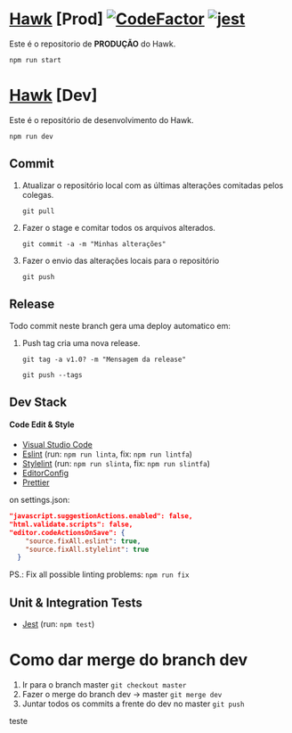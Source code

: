 # [Hawk](https://hawkproject.herokuapp.com/) [Prod] [![CodeFactor](https://www.codefactor.io/repository/github/jrvansuita/hawk/badge?s=6dc2de9a8a50bdc0f1b72cae64e4eba7596e73cb)](https://www.codefactor.io/repository/github/jrvansuita/hawk)  [![jest](https://jestjs.io/img/jest-badge.svg)](https://github.com/facebook/jest)

Este é o repositorio de **PRODUÇÃO** do Hawk.

``` npm run start ```

# [Hawk](https://hawkdev.herokuapp.com) [Dev]

Este é o repositório de desenvolvimento do Hawk.

``` npm run dev ```

## Commit

 1. Atualizar o repositório local com as últimas alterações comitadas pelos colegas.

     ``` git pull ```

 2. Fazer o stage e comitar todos os arquivos alterados.

     ``` git commit -a -m "Minhas alterações" ```

 3. Fazer o envio das alterações locais para o repositório

     ``` git push ```


## Release

Todo commit neste branch gera uma deploy automatico em:

 1. Push tag cria uma nova release.

     ``` git tag -a v1.0? -m "Mensagem da release"  ```

     ``` git push --tags ```


## Dev Stack

#### Code Edit & Style


- [Visual Studio Code](https://code.visualstudio.com/)
- [Eslint](https://github.com/eslint/eslint) (run: ```npm run linta```, fix: ```npm run lintfa```)
- [Stylelint](https://github.com/stylelint/stylelint) (run: ```npm run slinta```, fix: ```npm run slintfa```)
- [EditorConfig](https://editorconfig.org/)
- [Prettier](https://prettier.io/)


on settings.json:

```json
"javascript.suggestionActions.enabled": false,
"html.validate.scripts": false,
"editor.codeActionsOnSave": {
    "source.fixAll.eslint": true,
    "source.fixAll.stylelint": true
  }
```

PS.: Fix all possible linting problems: ```npm run fix```

## Unit & Integration Tests

- [Jest](https://github.com/facebook/jest) (run: ```npm test```)



# Como dar merge do branch dev

1. Ir para o branch master ```git checkout master```
2. Fazer o merge do branch dev -> master ```git merge dev```
3. Juntar todos os commits a frente do dev no master ```git push```

teste
